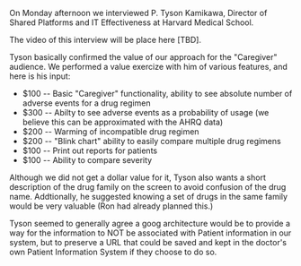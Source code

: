 On Monday afternoon we interviewed P. Tyson Kamikawa, 
Director of Shared Platforms and IT Effectiveness at Harvard Medical School.

The video of this interview will be place here [TBD].

Tyson basically confirmed the value of our approach for the "Caregiver" audience.  We
performed a value exercize with him of various features, and here is his input:

- $100 -- Basic "Caregiver" functionality, ability to see absolute number of adverse events
for a drug regimen
- $300 -- Abilty to see adverse events as a probability of usage (we believe this can be approximated with the AHRQ data)
- $200 -- Warming of incompatible drug regimen
- $200 -- "Blink chart" ability to easily compare multiple drug regimens
- $100 -- Print out reports for patients
- $100 -- Ability to compare severity

Although we did not get a dollar value for it, Tyson also wants a short description of the
drug family on the screen to avoid confusion of the drug name.  Addtionally, he suggested
knowing a set of drugs in the same family would be very valuable (Ron had already planned this.)

Tyson seemed to generally agree a goog architecture would be to provide a way for the
information to NOT be associated with Patient information in our system, but to preserve
a URL that could be saved and kept in the doctor's own Patient Information System if they choose to do so.